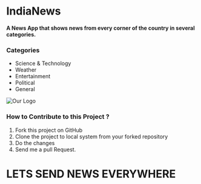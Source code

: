 # IndiaNews
**A News App that shows news from every corner of the country in several categories.**

### Categories
- Science & Technology
- Weather
- Entertainment
- Political
- General

![Our Logo](https://lh3.googleusercontent.com/proxy/AJUTIWnYnc16VnBiKVHan3vAEX20PvweuA-uJkOXdKeDpNNKC-TN6X9R1QBZStp9uyqnuMUc27MBYsF0OvFfpj05TADU1mq9Xy-qR2cid77C4cGmbW_zAmzD8eBc6Litv23EM9lUfLY)

### How to Contribute to this Project ?
1. Fork this project on GitHub
2. Clone the project to local system from your forked repository
3. Do the changes
4. Send me a pull Request.

# LETS SEND NEWS EVERYWHERE
